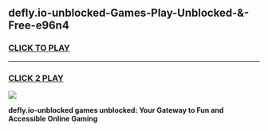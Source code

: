 
## defly.io-unblocked-Games-Play-Unblocked-&-Free-e96n4
<h3>
<a href="https://premium76.site?title=defly.io-unblocked&ref=24A">CLICK TO PLAY</a></h3>
<hr>

<h3>
<a href="https://premium76.site?title=defly.io-unblocked&ref=24A">CLICK 2 PLAY</a>
  
</h3>

<a href="https://premium76.site?title=defly.io-unblocked&ref=24A"><img src="https://clearcache.store/games.png"></a>


**defly.io-unblocked games unblocked: Your Gateway to Fun and Accessible Online Gaming**
